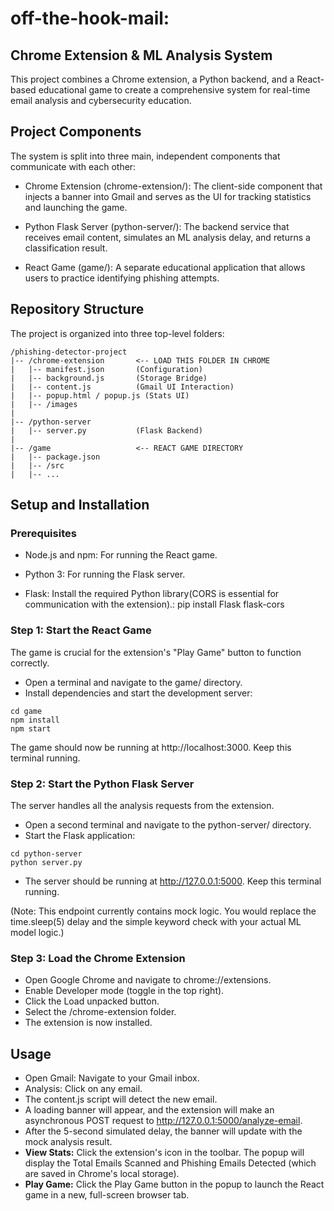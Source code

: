 # off-the-hook-mail: 
## Chrome Extension & ML Analysis System
This project combines a Chrome extension, a Python backend, and a React-based educational game to create a comprehensive system for real-time email analysis and cybersecurity education.

## Project Components
The system is split into three main, independent components that communicate with each other:

* Chrome Extension (chrome-extension/): The client-side component that injects a banner into Gmail and serves as the UI for tracking statistics and launching the game.

* Python Flask Server (python-server/): The backend service that receives email content, simulates an ML analysis delay, and returns a classification result.

* React Game (game/): A separate educational application that allows users to practice identifying phishing attempts.

## Repository Structure
The project is organized into three top-level folders:

```
/phishing-detector-project
|-- /chrome-extension       <-- LOAD THIS FOLDER IN CHROME
|   |-- manifest.json       (Configuration)
|   |-- background.js       (Storage Bridge)
|   |-- content.js          (Gmail UI Interaction)
|   |-- popup.html / popup.js (Stats UI)
|   |-- /images
|
|-- /python-server
|   |-- server.py           (Flask Backend)
|
|-- /game                   <-- REACT GAME DIRECTORY
|   |-- package.json
|   |-- /src
|   |-- ...
```

## Setup and Installation
### Prerequisites
* Node.js and npm: For running the React game.
* Python 3: For running the Flask server.

* Flask: Install the required Python library(CORS is essential for communication with the extension).: 
pip install Flask flask-cors 

### Step 1: Start the React Game
The game is crucial for the extension's "Play Game" button to function correctly.
* Open a terminal and navigate to the game/ directory.
* Install dependencies and start the development server:
```
cd game
npm install
npm start
```
The game should now be running at http://localhost:3000. Keep this terminal running.

### Step 2: Start the Python Flask Server
The server handles all the analysis requests from the extension.

* Open a second terminal and navigate to the python-server/ directory.
* Start the Flask application:
```
cd python-server
python server.py
```
* The server should be running at http://127.0.0.1:5000. Keep this terminal running.

(Note: This endpoint currently contains mock logic. You would replace the time.sleep(5) delay and the simple keyword check with your actual ML model logic.)

### Step 3: Load the Chrome Extension
* Open Google Chrome and navigate to chrome://extensions.
* Enable Developer mode (toggle in the top right).
* Click the Load unpacked button.
* Select the /chrome-extension folder.
* The extension is now installed.

## Usage
* Open Gmail: Navigate to your Gmail inbox.
* Analysis: Click on any email.
* The content.js script will detect the new email.
* A loading banner will appear, and the extension will make an asynchronous POST request to http://127.0.0.1:5000/analyze-email.
* After the 5-second simulated delay, the banner will update with the mock analysis result.
* **View Stats:** Click the extension's icon in the toolbar. The popup will display the Total Emails Scanned and Phishing Emails Detected (which are saved in Chrome's local storage).
* **Play Game:** Click the Play Game button in the popup to launch the React game in a new, full-screen browser tab.